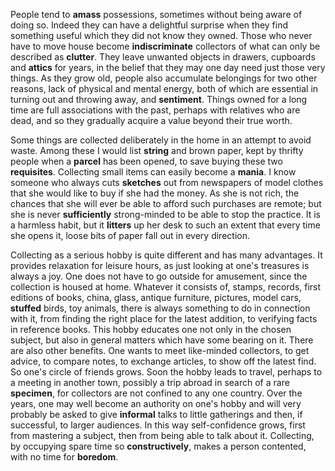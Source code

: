 People tend to **amass** possessions, sometimes without being aware of doing so. Indeed they can have a delightful surprise when they find something useful which they did not know they owned. Those who never have to move house become **indiscriminate** collectors of what can only be described as **clutter**. They leave unwanted objects in drawers, cupboards and **attics** for years, in the belief that they may one day need just those very things. As they grow old, people also accumulate belongings for two other reasons, lack of physical and mental energy, both of which are essential in turning out and throwing away, and **sentiment**. Things owned for a long time are full associations with the past, perhaps with relatives who are dead, and so they gradually acquire a value beyond their true worth. 



Some things are collected deliberately in the home in an attempt to avoid waste. Among these I would list **string** and brown paper, kept by thrifty people when a **parcel** has been opened, to save buying these two **requisites**. Collecting small items can easily become a **mania**. I know someone who always cuts **sketches** out from newspapers of model clothes that she would like to buy if she had the money. As she is not rich, the chances that she will ever be able to afford such purchases are remote; but she is never **sufficiently** strong-minded to be able to stop the practice. It is a harmless habit, but it **litters** up her desk to such an extent that every time she opens it, loose bits of paper fall out in every direction. 



Collecting as a serious hobby is quite different and has many advantages. It provides relaxation for leisure hours, as just looking at one's treasures is always a joy. One does not have to go outside for amusement, since the collection is housed at home. Whatever it consists of, stamps, records, first editions of books, china, glass, antique furniture, pictures, model cars, **stuffed** birds, toy animals, there is always something to do in connection with it, from finding the right place for the latest addition, to verifying facts in reference books. This hobby educates one not only in the chosen subject, but also in general matters which have some bearing on it. There are also other benefits. One wants to meet like-minded collectors, to get advice, to compare notes, to exchange articles, to show off the latest find. So one's circle of friends grows. Soon the hobby leads to travel, perhaps to a meeting in another town, possibly a trip abroad in search of a rare **specimen**, for collectors are not confined to any one country. Over the years, one may well become an authority on one's hobby and will very probably be asked to give **informal** talks to little gatherings and then, if successful, to larger audiences. In this way self-confidence grows, first from mastering a subject, then from being able to talk about it. Collecting, by occupying spare time so **constructively**, makes a person contented, with no time for **boredom**.